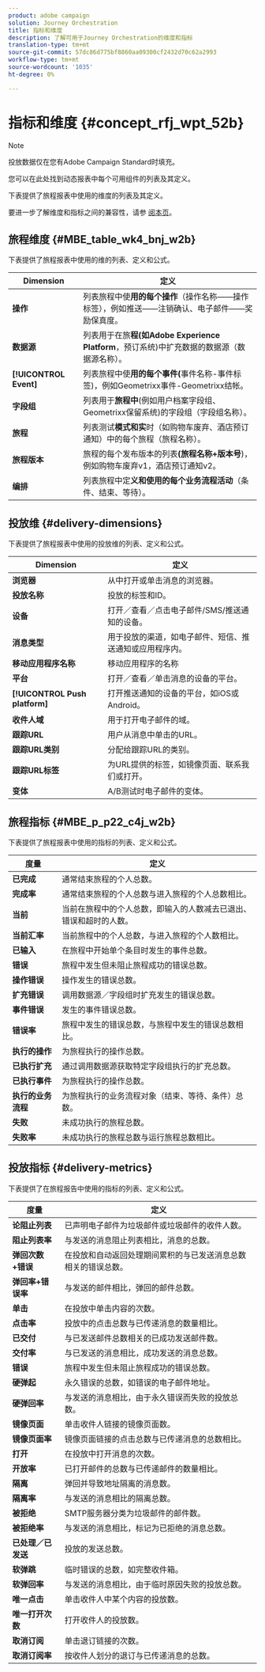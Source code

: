 ```yaml
---
product: adobe campaign
solution: Journey Orchestration
title: 指标和维度
description: 了解可用于Journey Orchestration的维度和指标
translation-type: tm+mt
source-git-commit: 57dc86d775bf8860aa09300cf2432d70c62a2993
workflow-type: tm+mt
source-wordcount: '1035'
ht-degree: 0%

---
```



# 指标和维度 {#concept_rfj_wpt_52b}

>[!NOTE]
>
>投放数据仅在您有Adobe Campaign Standard时填充。

您可以在此处找到动态报表中每个可用组件的列表及其定义。

下表提供了旅程报表中使用的维度的列表及其定义。

要进一步了解维度和指标之间的兼容性，请参 [阅本页](../assets/do-not-localize/dynamic_report_compatibility_journey.pdf)。

## 旅程维度 {#MBE_table_wk4_bnj_w2b}

下表提供了旅程报表中使用的维的列表、定义和公式。

| Dimension | 定义 |
|--- |--- |
| **操作** | 列表旅程中使&#x200B;**用的每个操作**（操作名称——操作标签），例如推送——注销确认、电子邮件——奖励保真度。 |
| **数据源** | 列表用于在旅&#x200B;**程(如Adobe Experience Platform**，预订系统)中扩充数据的数据源（数据源名称）。 |
| **[!UICONTROL Event]** | 列表旅程中使&#x200B;**用的每个事件(**&#x200B;事件名称-事件标签)，例如Geometrixx事件-Geometrixx结帐。 |
| **字段组** | 列表用于&#x200B;**旅程中**(例如用户档案字段组、Geometrixx保留系统)的字段组（字段组名称）。 |
| **旅程** | 列表测试&#x200B;**模式和实**&#x200B;时（如购物车废弃、酒店预订通知）中的每个旅程（旅程名称）。 |
| **旅程版本** | 旅程的每个发布版本的列表&#x200B;**(旅程名称+版本号**)，例如购物车废弃v1，酒店预订通知v2。 |
| **编排** | 列表旅程中定&#x200B;**义和使用的每个业务流程活动**（条件、结束、等待）。 |

## 投放维 {#delivery-dimensions}

下表提供了旅程报表中使用的投放维的列表、定义和公式。

| Dimension | 定义 |
|--- |--- |
| **浏览器** | 从中打开或单击消息的浏览器。 |
| **投放名称** | 投放的标签和ID。 |
| **设备** | 打开／查看／点击电子邮件/SMS/推送通知的设备。 |
| **消息类型** | 用于投放的渠道，如电子邮件、短信、推送通知或应用程序内。 |
| **移动应用程序名称** | 移动应用程序的名称 |
| **平台** | 打开／查看／单击消息的设备的平台。 |
| **[!UICONTROL Push platform]** | 打开推送通知的设备的平台，如iOS或Android。 |
| **收件人域** | 用于打开电子邮件的域。 |
| **跟踪URL** | 用户从消息中单击的URL。 |
| **跟踪URL类别** | 分配给跟踪URL的类别。 |
| **跟踪URL标签** | 为URL提供的标签，如镜像页面、联系我们或打开。 |
| **变体** | A/B测试时电子邮件的变体。 |

## 旅程指标 {#MBE_p_p22_c4j_w2b}

下表提供了旅程报表中使用的指标的列表、定义和公式。

| 度量 | 定义 |
|--- |---|
| **已完成** | 通常结束旅程的个人总数。 |
| **完成率** | 通常结束旅程的个人总数与进入旅程的个人总数相比。 |
| **当前** | 当前在旅程中的个人总数，即输入的人数减去已退出、错误和超时的人数。 |
| **当前汇率** | 当前旅程中的个人总数，与进入旅程的个人数相比。 |
| **已输入** | 在旅程中开始单个条目时发生的事件总数。 |
| **错误** | 旅程中发生但未阻止旅程成功的错误总数。 |
| **操作错误** | 操作发生的错误总数。 |
| **扩充错误** | 调用数据源／字段组时扩充发生的错误总数。 |
| **事件错误** | 发生的事件错误总数。 |
| **错误率** | 旅程中发生的错误总数，与旅程中发生的错误总数相比。 |
| **执行的操作** | 为旅程执行的操作总数。 |
| **已执行扩充** | 通过调用数据源获取特定字段组执行的扩充总数。 |
| **已执行事件** | 为旅程执行的操作总数。 |
| **执行的业务流程** | 为旅程执行的业务流程对象（结束、等待、条件）总数。 |
| **失败** | 未成功执行的旅程总数。 |
| **失败率** | 未成功执行的旅程总数与运行旅程总数相比。 |

## 投放指标 {#delivery-metrics}

下表提供了在旅程报告中使用的指标的列表、定义和公式。

| 度量 | 定义 |
|--- |--- |
| **论阻止列表** | 已声明电子邮件为垃圾邮件或垃圾邮件的收件人数。 |
| **阻止列表率** | 与发送的消息阻止列表相比，消息的总数。 |
| **弹回次数+错误** | 在投放和自动返回处理期间累积的与已发送消息总数相关的错误总数。 |
| **弹回率+错误率** | 与发送的邮件相比，弹回的邮件总数。 |
| **单击** | 在投放中单击内容的次数。 |
| **点击率** | 投放中的点击总数与已传递消息的数量相比。 |
| **已交付** | 与已发送邮件总数相关的已成功发送邮件数。 |
| **交付率** | 与已发送的消息相比，成功发送的消息总数。 |
| **错误** | 旅程中发生但未阻止旅程成功的错误总数。 |
| **硬弹起** | 永久错误的总数，如错误的电子邮件地址。 |
| **硬弹回率** | 与发送的消息相比，由于永久错误而失败的投放总数。 |
| **镜像页面** | 单击收件人链接的镜像页面数。 |
| **镜像页面率** | 镜像页面链接的点击总数与已传递消息的总数相比。 |
| **打开** | 在投放中打开消息的次数。 |
| **开放率** | 已打开邮件的总数与已传递邮件的数量相比。 |
| **隔离** | 弹回并导致地址隔离的消息数。 |
| **隔离率** | 与发送的消息相比的隔离总数。 |
| **被拒绝** | SMTP服务器分类为垃圾邮件的邮件数。 |
| **被拒绝率** | 与发送的消息相比，标记为已拒绝的消息总数。 |
| **已处理／已发送** | 投放的发送总数。 |
| **软弹跳** | 临时错误的总数，如完整收件箱。 |
| **软弹回率** | 与发送的消息相比，由于临时原因失败的投放总数。 |
| **唯一点击** | 单击收件人中某个内容的投放数。 |
| **唯一打开次数** | 打开收件人的投放数。 |
| **取消订阅** | 单击退订链接的次数。 |
| **取消订阅率** | 按收件人划分的退订与已传递消息的总数。 |
